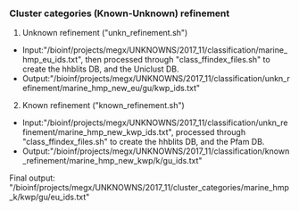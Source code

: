 ### Cluster categories (Known-Unknown) refinement

1. Unknown refinement ("unkn_refinement.sh")
  - Input:"/bioinf/projects/megx/UNKNOWNS/2017_11/classification/marine_hmp_eu_ids.txt", then processed through "class_ffindex_files.sh" to create the hhblits DB, and the Uniclust DB.
  - Output:"/bioinf/projects/megx/UNKNOWNS/2017_11/classification/unkn_refinement/marine_hmp_new_eu/gu/kwp_ids.txt"
2. Known refinement ("known_refinement.sh")
  - Input:"/bioinf/projects/megx/UNKNOWNS/2017_11/classification/unkn_refinement/marine_hmp_new_kwp_ids.txt", processed through "class_ffindex_files.sh" to create the hhblits DB, and the Pfam DB.
  - Output:"/bioinf/projects/megx/UNKNOWNS/2017_11/classification/known_refinement/marine_hmp_new_kwp/k/gu_ids.txt"

Final output: "/bioinf/projects/megx/UNKNOWNS/2017_11/cluster_categories/marine_hmp_k/kwp/gu/eu_ids.txt"
